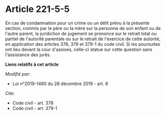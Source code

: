 # Article 221-5-5

En cas de condamnation pour un crime ou un délit prévu à la présente section, commis par le père ou la mère sur la personne
de son enfant ou de l'autre parent, la juridiction de jugement se prononce sur le retrait total ou partiel de l'autorité
parentale ou sur le retrait de l'exercice de cette autorité, en application des articles 378, 379 et 379-1 du code civil. Si
les poursuites ont lieu devant la cour d'assises, celle-ci statue sur cette question sans l'assistance des jurés.

**Liens relatifs à cet article**

_Modifié par_:

  - Loi n°2019-1480 du 28 décembre 2019 - art. 8

_Cite_:

  - Code civil - art. 378
  - Code civil - art. 379-1
